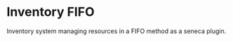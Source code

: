 Inventory FIFO
==============

Inventory system managing resources in a FIFO method as a seneca plugin.
